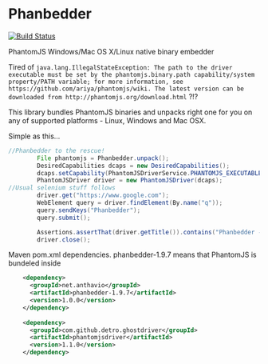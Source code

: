 Phanbedder
==========

[![Build Status](https://anthavio.ci.cloudbees.com/buildStatus/icon?job=phanbedder-snapshot)](https://anthavio.ci.cloudbees.com/job/phanbedder-snapshot/)

PhantomJS Windows/Mac OS X/Linux native binary embedder

Tired of `java.lang.IllegalStateException: The path to the driver executable must be set by the phantomjs.binary.path capability/system property/PATH variable; for more information, see https://github.com/ariya/phantomjs/wiki. The latest version can be downloaded from http://phantomjs.org/download.html` ?!?

This library bundles PhantomJS binaries and unpacks right one for you on any of supported platforms - Linux, Windows and Mac OSX.

Simple as this...
```java
//Phanbedder to the rescue!
		File phantomjs = Phanbedder.unpack();
		DesiredCapabilities dcaps = new DesiredCapabilities();
		dcaps.setCapability(PhantomJSDriverService.PHANTOMJS_EXECUTABLE_PATH_PROPERTY, phantomjs.getAbsolutePath());
		PhantomJSDriver driver = new PhantomJSDriver(dcaps);
//Usual selenium stuff follows
		driver.get("https://www.google.com");
		WebElement query = driver.findElement(By.name("q"));
		query.sendKeys("Phanbedder");
		query.submit();

		Assertions.assertThat(driver.getTitle()).contains("Phanbedder - Google Search");
		driver.close();
```

Maven pom.xml dependencies. phanbedder-1.9.7 means that PhantomJS is bundeled inside

```xml
    <dependency>
      <groupId>net.anthavio</groupId>
      <artifactId>phanbedder-1.9.7</artifactId>
      <version>1.0.0</version>
    </dependency>
    
    <dependency>
      <groupId>com.github.detro.ghostdriver</groupId>
      <artifactId>phantomjsdriver</artifactId>
      <version>1.1.0</version>
    </dependency>
```
